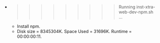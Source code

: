 * >>>>>>>>> Running inst-xtra-web-dev-npm.sh ...
  * Install npm.
  * Disk size = 8345304K. Space Used = 31696K. Runtime = 00:00:00:11.
